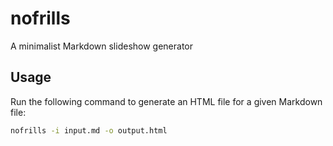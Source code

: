 # nofrills
A minimalist Markdown slideshow generator

## Usage

Run the following command to generate an HTML file for a given Markdown file:

```bash
nofrills -i input.md -o output.html
```
